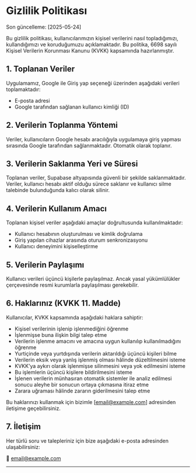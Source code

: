 # Gizlilik Politikası

Son güncelleme: [2025-05-24]

Bu gizlilik politikası, kullanıcılarımızın kişisel verilerini nasıl topladığımızı, kullandığımızı ve koruduğumuzu açıklamaktadır. Bu politika, 6698 sayılı Kişisel Verilerin Korunması Kanunu (KVKK) kapsamında hazırlanmıştır.

## 1. Toplanan Veriler

Uygulamamız, Google ile Giriş yap seçeneği üzerinden aşağıdaki verileri toplamaktadır:

- E-posta adresi
- Google tarafından sağlanan kullanıcı kimliği (ID)

## 2. Verilerin Toplanma Yöntemi

Veriler, kullanıcıların Google hesabı aracılığıyla uygulamaya giriş yapması sırasında Google tarafından sağlanmaktadır. Otomatik olarak toplanır.

## 3. Verilerin Saklanma Yeri ve Süresi

Toplanan veriler, Supabase altyapısında güvenli bir şekilde saklanmaktadır. Veriler, kullanıcı hesabı aktif olduğu sürece saklanır ve kullanıcı silme talebinde bulunduğunda kalıcı olarak silinir.

## 4. Verilerin Kullanım Amacı

Toplanan kişisel veriler aşağıdaki amaçlar doğrultusunda kullanılmaktadır:

- Kullanıcı hesabının oluşturulması ve kimlik doğrulama
- Giriş yapılan cihazlar arasında oturum senkronizasyonu
- Kullanıcı deneyimini kişiselleştirme

## 5. Verilerin Paylaşımı

Kullanıcı verileri üçüncü kişilerle paylaşılmaz. Ancak yasal yükümlülükler çerçevesinde resmi kurumlarla paylaşılması gerekebilir.

## 6. Haklarınız (KVKK 11. Madde)

Kullanıcılar, KVKK kapsamında aşağıdaki haklara sahiptir:

- Kişisel verilerinin işlenip işlenmediğini öğrenme
- İşlenmişse buna ilişkin bilgi talep etme
- Verilerin işlenme amacını ve amacına uygun kullanılıp kullanılmadığını öğrenme
- Yurtiçinde veya yurtdışında verilerin aktarıldığı üçüncü kişileri bilme
- Verilerin eksik veya yanlış işlenmiş olması hâlinde düzeltilmesini isteme
- KVKK’ya aykırı olarak işlenmişse silinmesini veya yok edilmesini isteme
- Bu işlemlerin üçüncü kişilere bildirilmesini isteme
- İşlenen verilerin münhasıran otomatik sistemler ile analiz edilmesi sonucu aleyhe bir sonucun ortaya çıkmasına itiraz etme
- Zarara uğraması hâlinde zararın giderilmesini talep etme

Bu haklarınızı kullanmak için bizimle [email@example.com] adresinden iletişime geçebilirsiniz.

## 7. İletişim

Her türlü soru ve talepleriniz için bize aşağıdaki e-posta adresinden ulaşabilirsiniz:

📧 email@example.com

---

